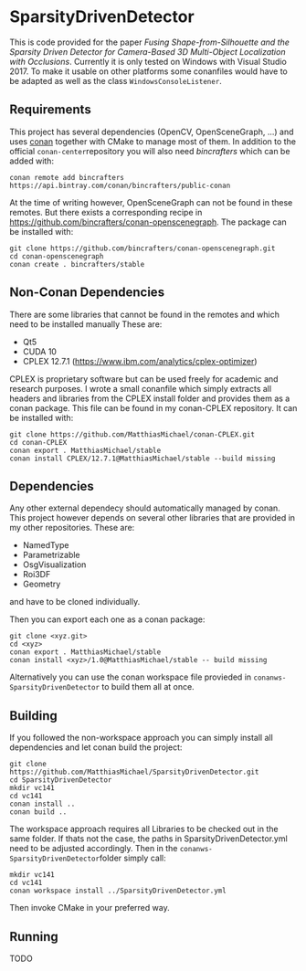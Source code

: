 # SparsityDrivenDetector
This is code provided for the paper *Fusing Shape-from-Silhouette and the Sparsity Driven Detector for Camera-Based 3D Multi-Object Localization with Occlusions*.
Currently it is only tested on Windows with Visual Studio 2017. To make it usable on other platforms some conanfiles would have to be adapted as well as the class `WindowsConsoleListener`.

## Requirements
This project has several dependencies (OpenCV, OpenSceneGraph, ...) and uses [conan](https://conan.io) together with CMake to manage most of them.
In addition to the official `conan-center`repository you will also need *bincrafters* which can be added with:

    conan remote add bincrafters https://api.bintray.com/conan/bincrafters/public-conan
    
At the time of writing however, OpenSceneGraph can not be found in these remotes. But there exists a corresponding recipe in https://github.com/bincrafters/conan-openscenegraph. The package can be installed with:

    git clone https://github.com/bincrafters/conan-openscenegraph.git
    cd conan-openscenegraph
    conan create . bincrafters/stable
    
## Non-Conan Dependencies
There are some libraries that cannot be found in the remotes and which need to be installed manually These are:
* Qt5
* CUDA 10
* CPLEX 12.7.1 (https://www.ibm.com/analytics/cplex-optimizer)

CPLEX is proprietary software but can be used freely for academic and research purposes. I wrote a small conanfile which simply extracts all headers and libraries from the CPLEX install folder and provides them as a conan package. This file can be found in my conan-CPLEX repository. It can be installed with:

    git clone https://github.com/MatthiasMichael/conan-CPLEX.git
    cd conan-CPLEX
    conan export . MatthiasMichael/stable
    conan install CPLEX/12.7.1@MatthiasMichael/stable --build missing
    
## Dependencies
Any other external dependecy should automatically managed by conan. This project however depends on several other libraries that are provided in my other repositories. These are:
* NamedType
* Parametrizable
* OsgVisualization
* Roi3DF
* Geometry

and have to be cloned individually. 

Then you can export each one as a conan package:

    git clone <xyz.git>
    cd <xyz>
    conan export . MatthiasMichael/stable
    conan install <xyz>/1.0@MatthiasMichael/stable -- build missing
    
Alternatively you can use the conan workspace file provieded in `conanws-SparsityDrivenDetector` to build them all at once.

## Building
If you followed the non-workspace approach you can simply install all dependencies and let conan build the project:

    git clone https://github.com/MatthiasMichael/SparsityDrivenDetector.git
    cd SparsityDrivenDetector
    mkdir vc141
    cd vc141
    conan install .. 
    conan build ..
    
The workspace approach requires all Libraries to be checked out in the same folder. If thats not the case, the paths in SparsityDrivenDetector.yml need to be adjusted accordingly.
Then in the `conanws-SparsityDrivenDetector`folder simply call:

    mkdir vc141
    cd vc141
    conan workspace install ../SparsityDrivenDetector.yml
    
Then invoke CMake in your preferred way.

## Running
TODO
